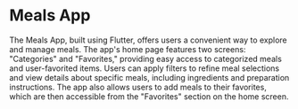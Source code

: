 # Meals App

The Meals App, built using Flutter, offers users a convenient way to explore and manage meals. The app's home page features two screens: "Categories" and "Favorites," providing easy access to categorized meals and user-favorited items. Users can apply filters to refine meal selections and view details about specific meals, including ingredients and preparation instructions. The app also allows users to add meals to their favorites, which are then accessible from the "Favorites" section on the home screen.
